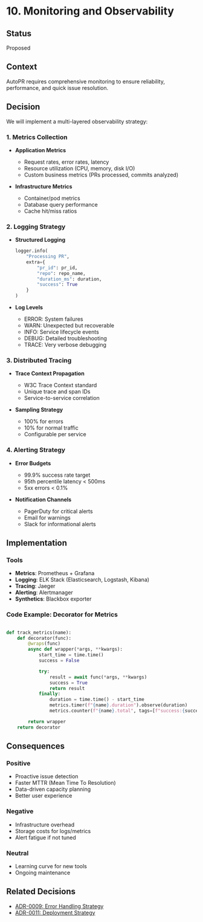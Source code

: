 # 10. Monitoring and Observability

## Status

Proposed

## Context

AutoPR requires comprehensive monitoring to ensure reliability, performance, and quick issue
resolution.

## Decision

We will implement a multi-layered observability strategy:

### 1. Metrics Collection

- **Application Metrics**
  - Request rates, error rates, latency
  - Resource utilization (CPU, memory, disk I/O)
  - Custom business metrics (PRs processed, commits analyzed)

- **Infrastructure Metrics**
  - Container/pod metrics
  - Database query performance
  - Cache hit/miss ratios

### 2. Logging Strategy

- **Structured Logging**

  ```python
  logger.info(
      "Processing PR",
      extra={
          "pr_id": pr_id,
          "repo": repo_name,
          "duration_ms": duration,
          "success": True
      }
  )
  ```

- **Log Levels**
  - ERROR: System failures
  - WARN: Unexpected but recoverable
  - INFO: Service lifecycle events
  - DEBUG: Detailed troubleshooting
  - TRACE: Very verbose debugging

### 3. Distributed Tracing

- **Trace Context Propagation**
  - W3C Trace Context standard
  - Unique trace and span IDs
  - Service-to-service correlation

- **Sampling Strategy**
  - 100% for errors
  - 10% for normal traffic
  - Configurable per service

### 4. Alerting Strategy

- **Error Budgets**
  - 99.9% success rate target
  - 95th percentile latency < 500ms
  - 5xx errors < 0.1%

- **Notification Channels**
  - PagerDuty for critical alerts
  - Email for warnings
  - Slack for informational alerts

## Implementation

### Tools

- **Metrics**: Prometheus + Grafana
- **Logging**: ELK Stack (Elasticsearch, Logstash, Kibana)
- **Tracing**: Jaeger
- **Alerting**: Alertmanager
- **Synthetics**: Blackbox exporter

### Code Example: Decorator for Metrics

```python

def track_metrics(name):
    def decorator(func):
        @wraps(func)
        async def wrapper(*args, **kwargs):
            start_time = time.time()
            success = False

            try:
                result = await func(*args, **kwargs)
                success = True
                return result
            finally:
                duration = time.time() - start_time
                metrics.timer(f"{name}.duration").observe(duration)
                metrics.counter(f"{name}.total", tags=[f"success:{success}"]).inc()

        return wrapper
    return decorator
```

## Consequences

### Positive

- Proactive issue detection
- Faster MTTR (Mean Time To Resolution)
- Data-driven capacity planning
- Better user experience

### Negative

- Infrastructure overhead
- Storage costs for logs/metrics
- Alert fatigue if not tuned

### Neutral

- Learning curve for new tools
- Ongoing maintenance

## Related Decisions

- [ADR-0009: Error Handling Strategy](0009-error-handling-strategy.md)
- [ADR-0011: Deployment Strategy](0011-deployment-strategy.md)
